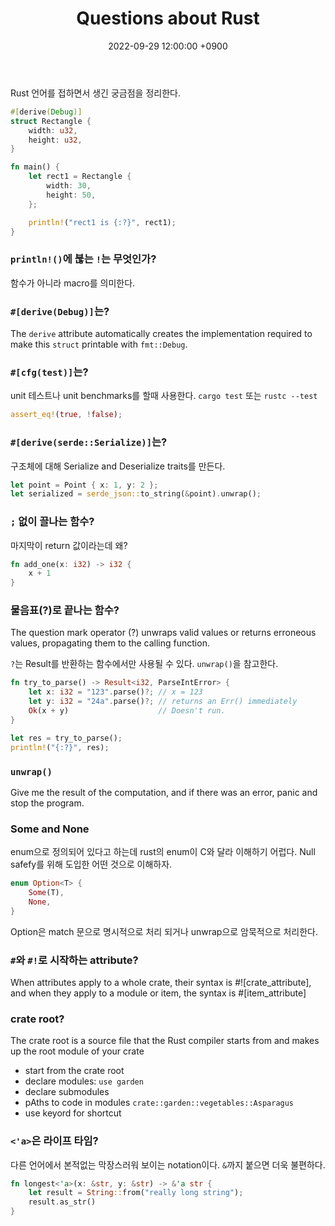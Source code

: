 ﻿---
title: Questions about Rust
date:  2022-09-29 12:00:00 +0900
categories:
  - rust
---

Rust 언어를 접하면서 생긴 궁금점을 정리한다.

```rust
#[derive(Debug)]
struct Rectangle {
    width: u32,
    height: u32,
}

fn main() {
    let rect1 = Rectangle {
        width: 30,
        height: 50,
    };

    println!("rect1 is {:?}", rect1);
}
```

### `println!()`에 붆는 `!`는 무엇인가?

함수가 아니라 macro를 의미한다.

### `#[derive(Debug)]`는?

The `derive` attribute automatically creates the implementation
required to make this `struct` printable with `fmt::Debug`.
    
### `#[cfg(test)]`는?

unit 테스트나 unit benchmarks를 할때 사용한다.
`cargo test` 또는 `rustc --test` 

```rust
assert_eq!(true, !false);
```

### `#[derive(serde::Serialize)]`는?

구조체에 대해 Serialize and Deserialize traits를 만든다.

```rust
let point = Point { x: 1, y: 2 };
let serialized = serde_json::to_string(&point).unwrap();
```

### `;` 없이 끌나는 함수?

마지막이 return 값이라는데 왜?

```rust
fn add_one(x: i32) -> i32 {
    x + 1
}
```

### 물음표(?)로 끝나는 함수?

The question mark operator (?) unwraps valid values or returns erroneous values, propagating them to the calling function.

`?`는 Result를 반환하는 함수에서만 사용될 수 있다.
`unwrap()`을 참고한다.

```rust
fn try_to_parse() -> Result<i32, ParseIntError> {
    let x: i32 = "123".parse()?; // x = 123
    let y: i32 = "24a".parse()?; // returns an Err() immediately
    Ok(x + y)                    // Doesn't run.
}

let res = try_to_parse();
println!("{:?}", res);
```

### `unwrap()`

Give me the result of the computation,
and if there was an error, panic and stop the program.

### Some and None

enum으로 정의되어 있다고 하는데 rust의 enum이 C와 달라 이해하기 어럽다.
Null safefy를 위해 도입한 어떤 것으로 이해하자.
``` rust
enum Option<T> {
    Some(T),
    None,
}
```
Option은 match 문으로 명시적으로 처리 되거나 unwrap으로 암묵적으로 처리한다.

### `#`와 `#!`로 시작하는 attribute?

When attributes apply to a whole crate, their syntax is #![crate_attribute],
and when they apply to a module or item, the syntax is #[item_attribute]

###  crate root?

The crate root is a source file that the Rust compiler starts from
and makes up the root module of your crate

- start from the crate root
- declare modules: `use garden`
- declare submodules
- pAths to code in modules `crate::garden::vegetables::Asparagus`
- use keyord for shortcut 

### `<'a>`은 라이프 타임?

다른 언어에서 본적없는 막장스러워 보이는 notation이다. `&`까지 붙으면 더욱 불편하다.
```rust
fn longest<'a>(x: &str, y: &str) -> &'a str {
    let result = String::from("really long string");
    result.as_str()
}
```